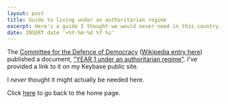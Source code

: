 ```yaml
---
layout: post
title: Guide to living under an authoritarian regime
excerpt: Here's a guide I thought we would never need in this country.
date: INSERT date '+%Y-%m-%d %T %z'
---
```


The [Committee for the Defence of Democracy](http://www.kod.ngo/)
([Wikipedia entry
here](https://en.wikipedia.org/wiki/Committee_for_the_Defence_of_Democracy))
published a document, ["YEAR 1 under an authoritarian
regime"](https://goltz20707.keybase.pub/guide.pdf).  I've provided a
link to it on my Keybase public site.

I *never* thought it might actually be needed here.

Click [here](https://goltz20707.mmert.org/) to go back to the home page.

